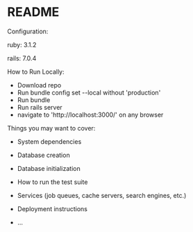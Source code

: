 # README

Configuration:

ruby: 3.1.2

rails: 7.0.4

How to Run Locally:
- Download repo
- Run bundle config set --local without 'production'
- Run bundle
- Run rails server
- navigate to 'http://localhost:3000/' on any browser



Things you may want to cover:



* System dependencies



* Database creation

* Database initialization

* How to run the test suite

* Services (job queues, cache servers, search engines, etc.)

* Deployment instructions

* ...
